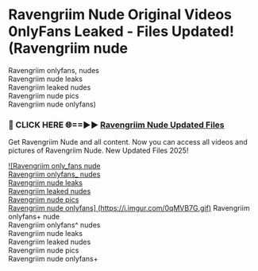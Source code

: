 # Ravengriim Nude Original Videos 0nlyFans Leaked - Files Updated! (Ravengriim nude<br>

Ravengriim onlyfans, nudes<br>
Ravengriim nude leaks<br>
Ravengriim leaked nudes<br>
Ravengriim nude pics<br>
Ravengriim nude onlyfans)

<h3>🔴 CLICK HERE 🌐==►► <a href="https://tinyurl.com/leaks-videos" rel="nofollow">Ravengriim Nude Updated Files</a></h3>

Get Ravengriim Nude and all content. Now you can access all videos and pictures of Ravengriim Nude. New Updated Files 2025!

[![Ravengriim only_fans nude<br>
Ravengriim onlyfans_ nudes<br>
Ravengriim nude leaks<br>
Ravengriim leaked nudes<br>
Ravengriim nude pics<br>
Ravengriim nude onlyfans]
(https://i.imgur.com/0qMVB7G.gif)](https://tinyurl.com/leaks-videos)
Ravengriim onlyfans+ nude<br>
Ravengriim onlyfans^ nudes<br>
Ravengriim nude leaks<br>
Ravengriim leaked nudes<br>
Ravengriim nude pics<br>
Ravengriim nude onlyfans+